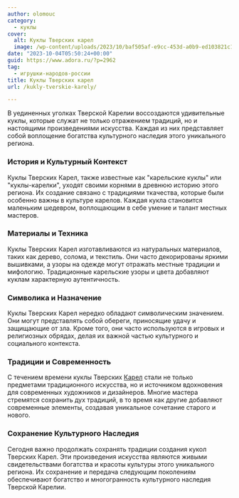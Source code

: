 ```yaml
---
author: olomouc
category:
  - куклы
cover:
  alt: Куклы Тверских карел
  image: /wp-content/uploads/2023/10/baf505af-e9cc-453d-a0b9-ed103821c19a-jpg.webp
date: "2023-10-04T05:50:24+00:00"
guid: https://www.adora.ru/?p=2962
tag:
  - игрушки-народов-россии
title: Куклы Тверских карел
url: /kukly-tverskie-karely/

---
```

В уединенных уголках Тверской Карелии воссоздаются удивительные куклы, которые служат не только отражением традиций, но и настоящими произведениями искусства. Каждая из них представляет собой воплощение богатства культурного наследия этого уникального региона.

### История и Культурный Контекст

Куклы Тверских Карел, также известные как "карельские куклы" или "куклы-карелки", уходят своими корнями в древнюю историю этого региона. Их создание связано с традициями ткачества, которые были особенно важны в культуре карелов. Каждая кукла становится маленьким шедевром, воплощающим в себе умение и талант местных мастеров.

### Материалы и Техника

Куклы Тверских Карел изготавливаются из натуральных материалов, таких как дерево, солома, и текстиль. Они часто декорированы яркими вышивками, а узоры на одежде могут отражать местные традиции и мифологию. Традиционные карельские узоры и цвета добавляют куклам характерную аутентичность.

### Символика и Назначение

Куклы Тверских Карел нередко обладают символическим значением. Они могут представлять собой обереги, приносящие удачу и защищающие от зла. Кроме того, они часто используются в игровых и религиозных обрядах, делая их важной частью культурного и социального контекста.

### Традиции и Современность

С течением времени куклы Тверских [Карел](https://www.adora.ru/igrushki-narodov-karely/) стали не только предметами традиционного искусства, но и источником вдохновения для современных художников и дизайнеров. Многие мастера стремятся сохранить дух традиций, в то время как другие добавляют современные элементы, создавая уникальное сочетание старого и нового.

### Сохранение Культурного Наследия

Сегодня важно продолжать сохранять традиции создания кукол Тверских Карел. Эти произведения искусства являются живыми свидетельствами богатства и красоты культуры этого уникального региона. Их сохранение и передача следующим поколениям обеспечивают богатство и многогранность культурного наследия Тверской Карелии.
